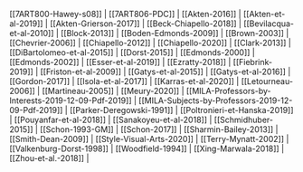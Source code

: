  [[7ART800-Hawey-s08]] |  [[7ART806-PDC]] |  [[Akten-2016]] |  [[Akten-et-al-2019]] |  [[Akten-Grierson-2017]] |  [[Beck-Chiapello-2018]] |  [[Bevilacqua-et-al-2010]] |  [[Block-2013]] |  [[Boden-Edmonds-2009]] |  [[Brown-2003]] |  [[Chevrier-2006]] |  [[Chiapello-2012]] |  [[Chiapello-2020]] |  [[Clark-2013]] |  [[DiBartolomeo-et-al-2015]] |  [[Dorst-2015]] |  [[Edmonds-2000]] |  [[Edmonds-2002]] |  [[Esser-et-al-2019]] |  [[Ezratty-2018]] |  [[Fiebrink-2019]] |  [[Friston-et-al-2009]] |  [[Gatys-et-al-2015]] |  [[Gatys-et-al-2016]] |  [[Gordon-2017]] |  [[Isola-et-al-2017]] |  [[Karras-et-al-2020]] |  [[Letourneau-2006]] |  [[Martineau-2005]] |  [[Meury-2020]] |  [[MILA-Professors-by-Interests-2019-12-09-Pdf-2019]] |  [[MILA-Subjects-by-Professors-2019-12-09-Pdf-2019]] |  [[Parker-Deregowski-1991]] |  [[Poltronieri-et-Hanska-2019]] |  [[Pouyanfar-et-al-2018]] |  [[Sanakoyeu-et-al-2018]] |  [[Schmidhuber-2015]] |  [[Schon-1993-GM]] |  [[Schon-2017]] |  [[Sharmin-Bailey-2013]] |  [[Smith-Dean-2009]] |  [[Style-Visual-Arts-2020]] |  [[Terry-Mynatt-2002]] |  [[Valkenburg-Dorst-1998]] |  [[Woodfield-1994]] |  [[Xing-Marwala-2018]] |  [[Zhou-et-al.-2018]] | 